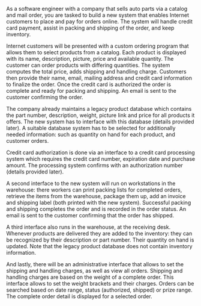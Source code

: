 As a software engineer with a company that sells auto parts via a catalog and mail order, you are tasked to build a new system that enables Internet customers
to place and pay for orders online. The system will handle credit card payment, assist in packing and shipping of the order, and keep inventory.

Internet customers will be presented with a custom ordering program that allows them to select products from a catalog. Each product is displayed with its name,
description, picture, price and available quantity. The customer can order products with differing quantities. The system computes the total price,
adds shipping and handling charge. Customers then provide their name, email, mailing address and credit card information to finalize the order.
Once the credit card is authorized the order is complete and ready for packing and shipping. An email is sent to the customer confirming the order.

The company already maintains a legacy product database which contains the part number, description, weight, picture link and price for all products it offers.
The new system has to interface with this database (details provided later). A suitable database system has to be selected for additionally needed information:
such as quantity on hand for each product, and customer orders.

Credit card authorization is done via an interface to a credit card processing system which requires the credit card number, expiration date and purchase amount.
The processing system confirms with an authorization number (details provided later).

A second interface to the new system will run on workstations in the warehouse: there workers can print packing lists for completed orders, retrieve the items from the warehouse,
package them up, add an invoice and shipping label (both printed with the new system). Successful packing and shipping completes the order and is recorded in the order status.
An email is sent to the customer confirming that the order has shipped.

A third interface also runs in the warehouse, at the receiving desk. Whenever products are delivered they are added to the inventory: they can be recognized by their
description or part number. Their quantity on hand is updated. Note that the legacy product database does not contain inventory information.

And lastly, there will be an administrative interface that allows to set the shipping and handling charges, as well as view all orders. Shipping and handling charges are
based on the weight of a complete order. This interface allows to set the weight brackets and their charges. Orders can be searched based on date range, status
(authorized, shipped) or prize range. The complete order detail is displayed for a selected order.

